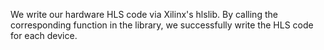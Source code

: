 We write our hardware HLS code via Xilinx's hlslib.
By calling the corresponding function in the library, we successfully write the HLS code for each device.
